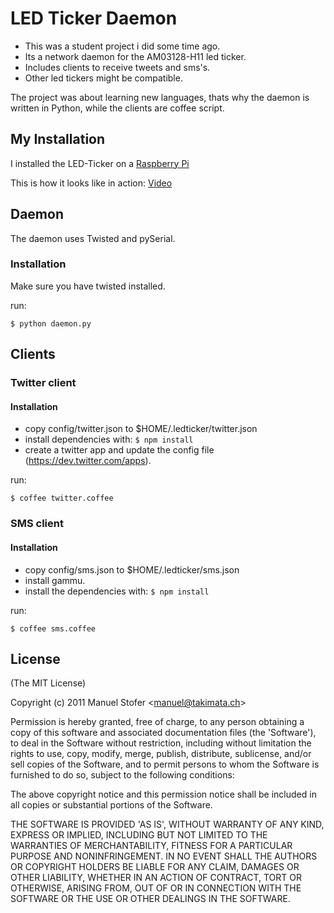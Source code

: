 # LED Ticker Daemon

- This was a student project i did some time ago.
- Its a network daemon for the AM03128-H11 led ticker. 
- Includes clients to receive tweets and sms's.
- Other led tickers might be compatible.

The project was about learning new languages, thats why the daemon is written
in Python, while the clients are coffee script.


## My Installation

I installed the LED-Ticker on a [Raspberry Pi](http://www.raspberrypi.org/ "Raspberry Pi")

This is how it looks like in action: [Video](http://www.youtube.com/watch?v=0U8NBKy94rw "LED-Ticker Raspberry Pi")





## Daemon

The daemon uses Twisted and pySerial.

### Installation
Make sure you have twisted installed.

run:
```
$ python daemon.py
```

## Clients

### Twitter client

#### Installation

- copy config/twitter.json to $HOME/.ledticker/twitter.json
- install dependencies with: ``` $ npm install ```
- create a twitter app and update the config file (https://dev.twitter.com/apps).

run:
```
$ coffee twitter.coffee
```

### SMS client

#### Installation

- copy config/sms.json to $HOME/.ledticker/sms.json
- install gammu.
- install the dependencies with: ``` $ npm install ```

run:
```
$ coffee sms.coffee
```


## License

  (The MIT License)

  Copyright (c) 2011 Manuel Stofer &lt;manuel@takimata.ch&gt;

  Permission is hereby granted, free of charge, to any person obtaining
  a copy of this software and associated documentation files (the
  'Software'), to deal in the Software without restriction, including
  without limitation the rights to use, copy, modify, merge, publish,
  distribute, sublicense, and/or sell copies of the Software, and to
  permit persons to whom the Software is furnished to do so, subject to
  the following conditions:

  The above copyright notice and this permission notice shall be
  included in all copies or substantial portions of the Software.

  THE SOFTWARE IS PROVIDED 'AS IS', WITHOUT WARRANTY OF ANY KIND,
  EXPRESS OR IMPLIED, INCLUDING BUT NOT LIMITED TO THE WARRANTIES OF
  MERCHANTABILITY, FITNESS FOR A PARTICULAR PURPOSE AND NONINFRINGEMENT.
  IN NO EVENT SHALL THE AUTHORS OR COPYRIGHT HOLDERS BE LIABLE FOR ANY
  CLAIM, DAMAGES OR OTHER LIABILITY, WHETHER IN AN ACTION OF CONTRACT,
  TORT OR OTHERWISE, ARISING FROM, OUT OF OR IN CONNECTION WITH THE
  SOFTWARE OR THE USE OR OTHER DEALINGS IN THE SOFTWARE.
